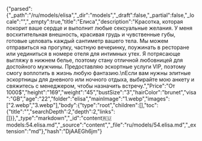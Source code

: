 {"parsed":{"_path":"/ru/models/elisa","_dir":"models","_draft":false,"_partial":false,"_locale":"","_empty":true,"title":"Елиса","description":"Красотка, которая покорит ваше сердце и выполнит любые сексуальные желания. У меня восхитительная внешность, красивая грудь и чувственные губы, готовые целовать каждый сантиметр вашего тела. Мы можем отправиться на прогулку, частную вечеринку, поужинать в ресторане или уединиться в номере отеля для интимных утех. Я потрясающе выгляжу в нижнем белье, поэтому стану отличной любовницей для достойного мужчины. Предоставляю эскортные услуги VIP, поэтому смогу воплотить в жизнь любую фантазию.\nЕсли вам нужны элитные эскортницы для дневного или ночного отдыха, выбирайте мою анкету и свяжитесь с менеджером, чтобы назначить встречу.","Price":"От 1000$","height":"169","weight":"45","bustSize":"3","hairColor":"brunet","visa":"GB","age":"22","folder":"elisa","mainImage":"1.webp","images":["2.webp","3.webp"],"body":{"type":"root","children":[],"toc":{"title":"","searchDepth":2,"depth":2,"links":[]}},"_type":"markdown","_id":"content:ru:models:54.elisa.md","_source":"content","_file":"ru/models/54.elisa.md","_extension":"md"},"hash":"DjAAEGh6jm"}